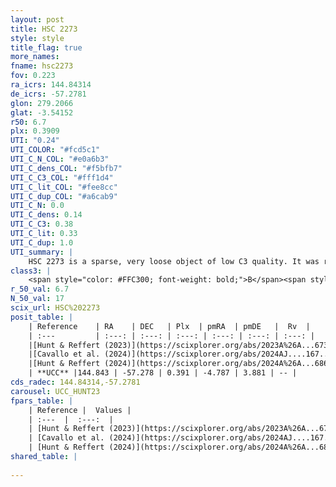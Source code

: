 ```yaml
---
layout: post
title: HSC 2273
style: style
title_flag: true
more_names: 
fname: hsc2273
fov: 0.223
ra_icrs: 144.84314
de_icrs: -57.2781
glon: 279.2066
glat: -3.54152
r50: 6.7
plx: 0.3909
UTI: "0.24"
UTI_COLOR: "#fcd5c1"
UTI_C_N_COL: "#e0a6b3"
UTI_C_dens_COL: "#f5bfb7"
UTI_C_C3_COL: "#fff1d4"
UTI_C_lit_COL: "#fee8cc"
UTI_C_dup_COL: "#a6cab9"
UTI_C_N: 0.0
UTI_C_dens: 0.14
UTI_C_C3: 0.38
UTI_C_lit: 0.33
UTI_C_dup: 1.0
UTI_summary: |
    HSC 2273 is a sparse, very loose object of low C3 quality. It was recently reported in the literature.<br><br><span style="color: #99180f; font-weight: bold;">Warning: </span>contains less than 25 stars with <i>P>0.5</i> estimated.
class3: |
    <span style="color: #FFC300; font-weight: bold;">B</span><span style="color: red; font-weight: bold;">C</span>
r_50_val: 6.7
N_50_val: 17
scix_url: HSC%202273
posit_table: |
    | Reference    | RA    | DEC   | Plx  | pmRA  | pmDE   |  Rv  |
    | :---         | :---: | :---: | :---: | :---: | :---: | :---: |
    |[Hunt & Reffert (2023)](https://scixplorer.org/abs/2023A%26A...673A.114H) | 144.885 | -57.281 | 0.394 | -4.796 | 3.862 | -- |
    |[Cavallo et al. (2024)](https://scixplorer.org/abs/2024AJ....167...12C) | 144.826 | -57.266 | 0.391 | -- | -- | -- |
    |[Hunt & Reffert (2024)](https://scixplorer.org/abs/2024A%26A...686A..42H) | 144.885 | -57.281 | 0.394 | -4.796 | 3.862 | -- |
    | **UCC** |144.843 | -57.278 | 0.391 | -4.787 | 3.881 | -- | 
cds_radec: 144.84314,-57.2781
carousel: UCC_HUNT23
fpars_table: |
    | Reference |  Values |
    | :---  |  :---:  |
    | [Hunt & Reffert (2023)](https://scixplorer.org/abs/2023A%26A...673A.114H) | `AV50=1.041, diffAV50=1.567, MOD50=11.836, logAge50=8.068` |
    | [Cavallo et al. (2024)](https://scixplorer.org/abs/2024AJ....167...12C) | `AV50=0.71, dMod50=11.58, logAge50=8.37, [Fe/H]50=-0.06` |
    | [Hunt & Reffert (2024)](https://scixplorer.org/abs/2024A%26A...686A..42H) | `MassJ=87.8100` |
shared_table: |
    
---
```

